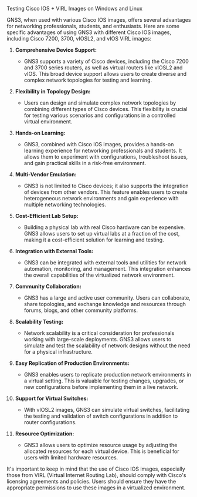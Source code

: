 Testing Cisco IOS + VIRL Images on Windows and Linux

GNS3, when used with various Cisco IOS images, offers several advantages for networking professionals, students, and enthusiasts. Here are some specific advantages of using GNS3 with different Cisco IOS images, including Cisco 7200, 3700, vIOSL2, and vIOS VIRL images:

1. **Comprehensive Device Support:**
   - GNS3 supports a variety of Cisco devices, including the Cisco 7200 and 3700 series routers, as well as virtual routers like vIOSL2 and vIOS. This broad device support allows users to create diverse and complex network topologies for testing and learning.

2. **Flexibility in Topology Design:**
   - Users can design and simulate complex network topologies by combining different types of Cisco devices. This flexibility is crucial for testing various scenarios and configurations in a controlled virtual environment.

3. **Hands-on Learning:**
   - GNS3, combined with Cisco IOS images, provides a hands-on learning experience for networking professionals and students. It allows them to experiment with configurations, troubleshoot issues, and gain practical skills in a risk-free environment.

4. **Multi-Vendor Emulation:**
   - GNS3 is not limited to Cisco devices; it also supports the integration of devices from other vendors. This feature enables users to create heterogeneous network environments and gain experience with multiple networking technologies.

5. **Cost-Efficient Lab Setup:**
   - Building a physical lab with real Cisco hardware can be expensive. GNS3 allows users to set up virtual labs at a fraction of the cost, making it a cost-efficient solution for learning and testing.

6. **Integration with External Tools:**
   - GNS3 can be integrated with external tools and utilities for network automation, monitoring, and management. This integration enhances the overall capabilities of the virtualized network environment.

7. **Community Collaboration:**
   - GNS3 has a large and active user community. Users can collaborate, share topologies, and exchange knowledge and resources through forums, blogs, and other community platforms.

8. **Scalability Testing:**
   - Network scalability is a critical consideration for professionals working with large-scale deployments. GNS3 allows users to simulate and test the scalability of network designs without the need for a physical infrastructure.

9. **Easy Replication of Production Environments:**
   - GNS3 enables users to replicate production network environments in a virtual setting. This is valuable for testing changes, upgrades, or new configurations before implementing them in a live network.

10. **Support for Virtual Switches:**
    - With vIOSL2 images, GNS3 can simulate virtual switches, facilitating the testing and validation of switch configurations in addition to router configurations.

11. **Resource Optimization:**
    - GNS3 allows users to optimize resource usage by adjusting the allocated resources for each virtual device. This is beneficial for users with limited hardware resources.

It's important to keep in mind that the use of Cisco IOS images, especially those from VIRL (Virtual Internet Routing Lab), should comply with Cisco's licensing agreements and policies. Users should ensure they have the appropriate permissions to use these images in a virtualized environment.

